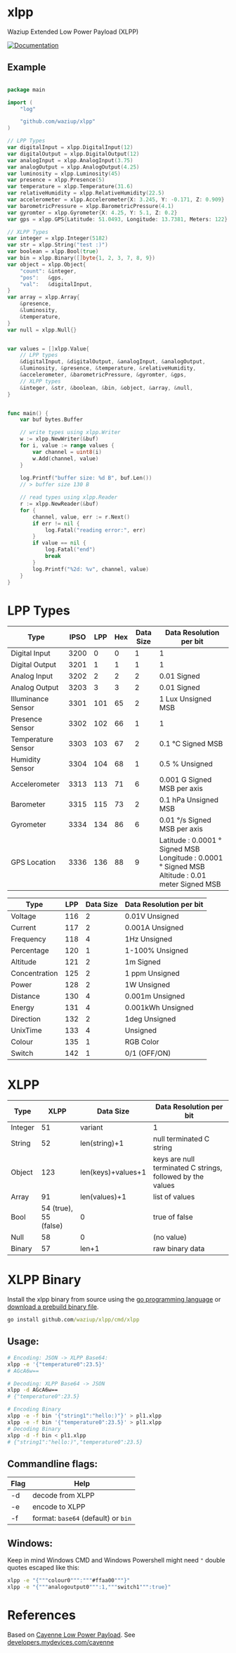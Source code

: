# xlpp
Waziup Extended Low Power Payload (XLPP)

[![Documentation](https://godoc.org/github.com/Waziup/xlpp?status.svg)](http://godoc.org/github.com/Waziup/xlpp)

## Example

```go

package main

import (
	"log"

	"github.com/waziup/xlpp"
)

// LPP Types
var digitalInput = xlpp.DigitalInput(12)
var digitalOutput = xlpp.DigitalOutput(12)
var analogInput = xlpp.AnalogInput(3.75)
var analogOutput = xlpp.AnalogOutput(4.25)
var luminosity = xlpp.Luminosity(45)
var presence = xlpp.Presence(5)
var temperature = xlpp.Temperature(31.6)
var relativeHumidity = xlpp.RelativeHumidity(22.5)
var accelerometer = xlpp.Accelerometer{X: 3.245, Y: -0.171, Z: 0.909}
var barometricPressure = xlpp.BarometricPressure(4.1)
var gyromter = xlpp.Gyrometer{X: 4.25, Y: 5.1, Z: 0.2}
var gps = xlpp.GPS{Latitude: 51.0493, Longitude: 13.7381, Meters: 122}

// XLPP Types
var integer = xlpp.Integer(5182)
var str = xlpp.String("test :)")
var boolean = xlpp.Bool(true)
var bin = xlpp.Binary([]byte{1, 2, 3, 7, 8, 9})
var object = xlpp.Object{
	"count": &integer,
	"pos":   &gps,
	"val":   &digitalInput,
}
var array = xlpp.Array{
	&presence,
	&luminosity,
	&temperature,
}
var null = xlpp.Null{}


var values = []xlpp.Value{
	// LPP types
	&digitalInput, &digitalOutput, &analogInput, &analogOutput,
	&luminosity, &presence, &temperature, &relativeHumidity,
	&accelerometer, &barometricPressure, &gyromter, &gps,
	// XLPP types
	&integer, &str, &boolean, &bin, &object, &array, &null,
}


func main() {
	var buf bytes.Buffer

	// write types using xlpp.Writer
	w := xlpp.NewWriter(&buf)
	for i, value := range values {
		var channel = uint8(i)
		w.Add(channel, value)
    }
    
    log.Printf("buffer size: %d B", buf.Len())
    // > buffer size 130 B

	// read types using xlpp.Reader
	r := xlpp.NewReader(&buf)
	for {
		channel, value, err := r.Next()
		if err != nil {
			log.Fatal("reading error:", err)
		}
		if value == nil {
			log.Fatal("end")
			break
		}
		log.Printf("%2d: %v", channel, value)
	}
}

```


# LPP Types

Type | IPSO | LPP | Hex | Data Size | Data Resolution per bit
-- | -- | -- | -- | -- | --
Digital Input | 3200 | 0 | 0 | 1 | 1
Digital Output | 3201 | 1 | 1 | 1 | 1
Analog Input | 3202 | 2 | 2 | 2 | 0.01 Signed
Analog Output | 3203 | 3 | 3 | 2 | 0.01 Signed
Illuminance Sensor | 3301 | 101 | 65 | 2 | 1 Lux Unsigned MSB
Presence Sensor | 3302 | 102 | 66 | 1 | 1
Temperature Sensor | 3303 | 103 | 67 | 2 | 0.1 °C Signed MSB
Humidity Sensor | 3304 | 104 | 68 | 1 | 0.5 % Unsigned
Accelerometer | 3313 | 113 | 71 | 6 | 0.001 G Signed MSB per axis
Barometer | 3315 | 115 | 73 | 2 | 0.1 hPa Unsigned MSB
Gyrometer | 3334 | 134 | 86 | 6 | 0.01 °/s Signed MSB per axis
GPS Location | 3336 | 136 | 88 | 9 | Latitude : 0.0001 ° Signed MSB Longitude : 0.0001 ° Signed MSB Altitude : 0.01 meter Signed MSB

Type | LPP | Data Size | Data Resolution per bit
-- | -- | -- | --
Voltage | 116 | 2 | 0.01V Unsigned
Current | 117 | 2 | 0.001A Unsigned
Frequency | 118 | 4 | 1Hz Unsigned
Percentage | 120 | 1 | 1-100% Unsigned
Altitude | 121 | 2 | 1m Signed
Concentration | 125 | 2 | 1 ppm Unsigned
Power | 128 | 2 | 1W Unsigned
Distance | 130 | 4 | 0.001m Unsigned
Energy | 131 | 4 | 0.001kWh Unsigned
Direction | 132 | 2 | 1deg Unsigned
UnixTime | 133 | 4 | Unsigned
Colour | 135 | 1 | RGB Color
Switch | 142 | 1 | 0/1 (OFF/ON)

# XLPP

Type | XLPP | Data Size | Data Resolution per bit
-- | -- | -- | --
Integer | 51 | variant | 1
String | 52 | len(string)+1 | null terminated C string
Object | 123 | len(keys)+values+1 | keys are null terminated C strings, followed by the values
Array | 91 | len(values)+1 | list of values
Bool | 54 (true), 55 (false) | 0 | true of false
Null | 58 | 0 | (no value)
Binary | 57 | len+1 | raw binary data

# XLPP Binary

Install the xlpp binary from source using the [go programming language](https://golang.org/dl/) or [download a prebuild binary file](https://github.com/Waziup/xlpp/tree/main/bin).

```cmd
go install github.com/waziup/xlpp/cmd/xlpp
```

## Usage:

```bash
# Encoding: JSON -> XLPP Base64:
xlpp -e '{"temperature0":23.5}'
# AGcA6w==

# Decoding: XLPP Base64 -> JSON
xlpp -d AGcA6w==
# {"temperature0":23.5}

# Encoding Binary
xlpp -e -f bin '{"string1":"hello:)"}' > pl1.xlpp
xlpp -e -f bin '{"temperature0":23.5}' > pl1.xlpp
# Decoding Binary
xlpp -d -f bin < pl1.xlpp
# {"string1":"hello:)","temperature0":23.5}
```

## Commandline flags:

Flag | Help
-- | --
-d | decode from XLPP
-e | encode to XLPP
-f | format: `base64` (default) or `bin`


## Windows:

Keep in mind Windows CMD and Windows Powershell might need `"` double quotes escaped like this:

```bat
xlpp -e "{"""colour0""":"""#ffaa00"""}"
xlpp -e "{"""analogoutput0""":1,"""switch1""":true}"
```


# References

Based on [Cayenne Low Power Payload](https://www.thethingsnetwork.org/docs/devices/arduino/api/cayennelpp.html). See [developers.mydevices.com/cayenne](https://developers.mydevices.com/cayenne/docs/lora/#lora-cayenne-low-power-payload)